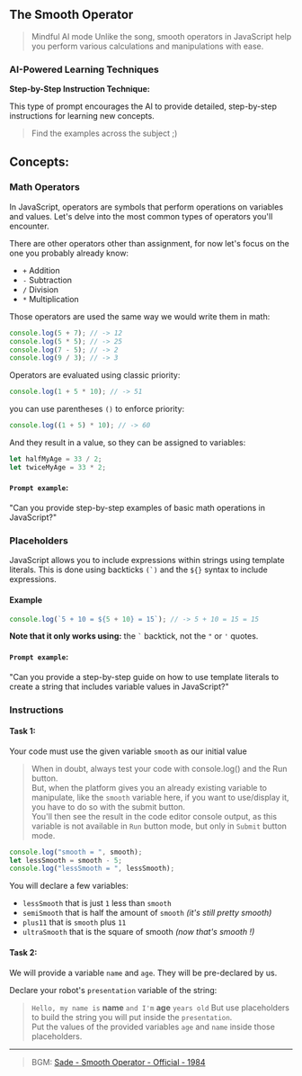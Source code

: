 ## The Smooth Operator

> Mindful AI mode
> Unlike the song, smooth operators in JavaScript help you perform various calculations and manipulations with ease.

### AI-Powered Learning Techniques

**Step-by-Step Instruction Technique:**

This type of prompt encourages the AI to provide detailed, step-by-step instructions for learning new concepts.

> Find the examples across the subject ;)

## Concepts:

### Math Operators

In JavaScript, operators are symbols that perform operations on variables and values. Let's delve into the most common types of operators you'll encounter.

There are other operators other than assignment, for now let's focus on the one you
probably already know:

- `+` Addition
- `-` Subtraction
- `/` Division
- `*` Multiplication

Those operators are used the same way we would write them in math:

```js
console.log(5 + 7); // -> 12
console.log(5 * 5); // -> 25
console.log(7 - 5); // -> 2
console.log(9 / 3); // -> 3
```

Operators are evaluated using classic priority:

```js
console.log(1 + 5 * 10); // -> 51
```

you can use parentheses `()` to enforce priority:

```js
console.log((1 + 5) * 10); // -> 60
```

And they result in a value, so they can be assigned to variables:

```js
let halfMyAge = 33 / 2;
let twiceMyAge = 33 * 2;
```

#### **`Prompt example`**:

"Can you provide step-by-step examples of basic math operations in JavaScript?"

### Placeholders

JavaScript allows you to include expressions within strings using template literals. This is done using backticks ``(`)`` and the `${}` syntax to include expressions.

#### Example

```js
console.log(`5 + 10 = ${5 + 10} = 15`); // -> 5 + 10 = 15 = 15
```

**Note that it only works using:** the `` ` `` backtick, not the `"` or `'`
quotes.

#### **`Prompt example`**:

"Can you provide a step-by-step guide on how to use template literals to create a string that includes variable values in JavaScript?"

### Instructions

#### Task 1:

Your code must use the given variable `smooth` as our initial value

> When in doubt, always test your code with console.log() and the Run button.  
> But, when the platform gives you an already existing variable to manipulate, like the `smooth` variable here, if you want to use/display it, you have to do so with the submit button.  
> You'll then see the result in the code editor console output, as this variable is not available in `Run` button mode, but only in `Submit` button mode.

```js
console.log("smooth = ", smooth);
let lessSmooth = smooth - 5;
console.log("lessSmooth = ", lessSmooth);
```

You will declare a few variables:

- `lessSmooth` that is just `1` less than `smooth`
- `semiSmooth` that is half the amount of `smooth` _(it's still pretty
  smooth)_
- `plus11` that is `smooth` plus `11`
- `ultraSmooth` that is the square of smooth _(now that's smooth !)_

#### Task 2:

We will provide a variable `name` and `age`. They will be pre-declared by us.

Declare your robot's `presentation` variable of the string:

> `Hello, my name is` **name** `and I'm` **age** `years old`
> But use placeholders to build the string you will put inside the `presentation`.  
> Put the values of the provided variables `age` and `name` inside those placeholders.

---

> BGM:
> [Sade - Smooth Operator - Official - 1984](https://www.youtube.com/watch?v=4TYv2PhG89A)
